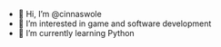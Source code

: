 - 👋 Hi, I’m @cinnaswole
- 👀 I’m interested in game and software development
- 🌱 I’m currently learning Python

<!---
- 💞️ I’m looking to collaborate on games
- 📫 How to reach me ...

cinnaswole/cinnaswole is a ✨ special ✨ repository because its `README.md` (this file) appears on your GitHub profile.
You can click the Preview link to take a look at your changes.
--->
